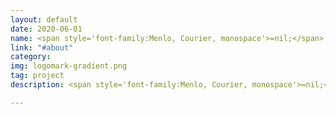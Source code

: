```yaml
---
layout: default
date: 2020-06-01
name: <span style='font-family:Menlo, Courier, monospace'>=nil;</span> Crypto3's Solana-Ethereum zk-Bridge
link: "#about"
category: 
img: logomark-gradient.png
tag: project
description: <span style='font-family:Menlo, Courier, monospace'>=nil;</span> Crypto3's Solana-Ethereum zk-Bridge enables Solana-based assets to be transferred to Ethereum with a zk-Bridge without any supplementary clusters facilitating periodic zk-proof generation (e.g. no trusted or untrusted relays).

---
```

